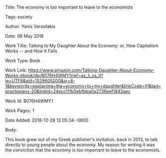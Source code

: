 Title:  The economy is too important to leave to the economists

Tags:   society

Author: Yanis Varoufakis

Date:   08 May 2018

Work Title: Talking to My Daughter About the Economy: or, How Capitalism Works -- and How It Fails

Work Type: Book

Work Link: https://www.amazon.com/Talking-Daughter-About-Economy-Works-ebook/dp/B076H4WMY1/ref=as_li_ss_tl?ie=UTF8&qid=1529605200&sr=8-1&keywords=explaining+the+economy+to+my+daughter&linkCode=ll1&tag=practopians-20&linkId=24ecc111b5ebfbba0a2736eef1842aec

Work Id: B076H4WMY1

Work Pages: 1

Date Added: 2018-12-28 12:05:34 -0800

Body: 

This book grew out of my Greek publisher's invitation, back in 2013, to talk directly to young people about the economy. My reason for writing it was the conviction that the economy is too important to leave to the economists. 

